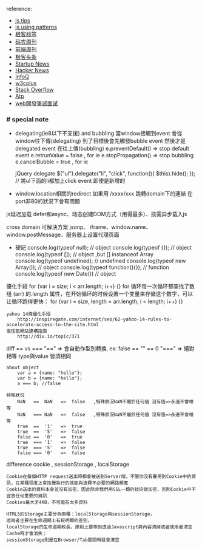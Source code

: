 reference:
- [js tips](http://ejohn.org/apps/learn/)
- [js using patterns](http://shichuan.github.io/javascript-patterns/#function-patterns)
- [极客标签](http://www.gbtags.com/)
- [码农周刊](http://weekly.manong.io/issues/)
- [前端周刊](http://www.feweekly.com/issues)
- [极客头条](http://geek.csdn.net/)
- [Startup News](http://news.dbanotes.net/)
- [Hacker News](https://news.ycombinator.com/news)
- [InfoQ](http://www.infoq.com/)
- [w3cplus](http://www.w3cplus.com/)
- [Stack Overflow](http://stackoverflow.com/)
- [Atp](http://atp-posts.b0.upaiyun.com/posts/)
- [web開發筆試面試](http://mianshiti.diandian.com/)



### # special note
- delegating(ie8以下不支援) and bubbling
    當window接觸到event 會從window往下傳(delegating) 到了目標後會先觸發bubble event 然後才是delegated event 在往上傳(bubbling)
    e.preventDefault() => stop default event
        e.retrunValue = false , for ie
    e.stopPropagation() => stop bubbling
        e.cancelBubble = true , for ie

    jQuery
        delegate
            $("ul").delegate("li", "click", function(){
                $this).hide();
            });
            // 將ul下面的li都加上click event 即使是新增的



- window.location相關的redirect
    如果用 /xxxx/xxx 跳轉domain下的連結 在port非80的狀況下會有問題


js延迟加载
    defer和async、动态创建DOM方式（用得最多）、按需异步载入js

cross domain
    可解決方案 jsonp、 iframe、window.name、window.postMessage、服务器上设置代理页面


- 硬記
    console.log(typeof null);           // object
    console.log(typeof {});             // object
    console.log(typeof []);             // object ,but [] instanceof Array
    console.log(typeof undefined);      // undefined
    console.log(typeof new Array());    // object
    console.log(typeof function(){});   // function
    console.log(typeof new Date())      // object



優化手段
    for (var i = size; i < arr.length; i++) {}
    for 循环每一次循环都查找了数组 (arr) 的.length 属性，在开始循环的时候设置一个变量来存储这个数字，可以让循环跑得更快：
    for (var i = size, length = arr.length; i < length; i++) {}

    yahoo 14條優化手段
        http://inspiregate.com/internet/seo/62-yahoo-14-rules-to-accelerate-access-to-the-site.html
    高性能網站建構指南
        http://div.io/topic/371

diff == vs ===
    "=="    =>  會自動作型別轉換, ex: false == "" == 0
    "==="   =>  絕對相等 type與value 皆須相同

    about object
        var a = {name: "hello"};
        var b = {name: "hello"};
        a === b; //false

    特殊狀況
        NaN   ==  NaN   =>  false   ,特殊狀況NaN不屬於任何值 沒有值=>永遠不會相等
        NaN   === NaN   =>  false   ,特殊狀況NaN不屬於任何值 沒有值=>永遠不會相等
        true  ==  '1'   =>  true
        true  ==  '5'   =>  false
        false ==  '0'   =>  true
        true  === '1'   =>  false
        true  === '5'   =>  false
        false === '0'   =>  false

difference cookie , sessionStorage , localStorage

    Cookie在每個HTTP request送出時都會被送到Server端，不管你沒有要用到Cookie中的資訊，在某種程度上會拖慢執行的效能與浪費不必要的網路頻寬
    Cookie送出的資料本身並沒有加密，因此除非我們用SSL一類的技術做加密，否則Cookie中不宜放任何重要的資訊
    Cookies最大才4KB，不可能存太多資料

    HTML5的Storage主要分為兩種：localStorage與sessionStorage，
    這兩者主要在生命週期上有較明顯的差別，
    localStorage的生命週期較長，原則上要等到透過Javascript將內容清掉或者使用者清空Cache時才會消失；
    sessionStorage則是在Browser/Tab關閉時就會清空

